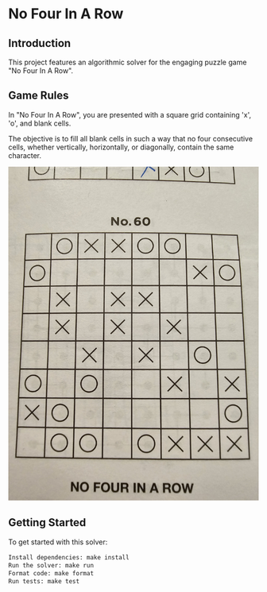 # No Four In A Row 

## Introduction
This project features an algorithmic solver for the engaging puzzle game "No Four In A Row". 

## Game Rules
In "No Four In A Row", you are presented with a square grid containing 'x', 'o', and blank cells.

The objective is to fill all blank cells in such a way that no four consecutive cells, whether vertically, horizontally, or diagonally, contain the same character.

![Picture](./docs/empty.jpg)

## Getting Started
To get started with this solver:
```
Install dependencies: make install
Run the solver: make run
Format code: make format
Run tests: make test
```


